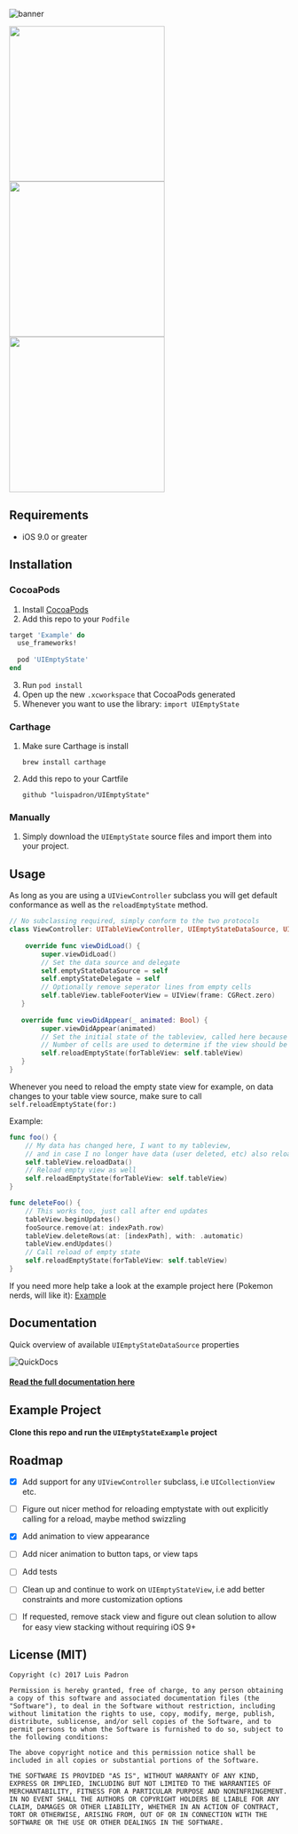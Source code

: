 ![banner](https://raw.githubusercontent.com/luispadron/UIEmptyState/master/GitHubAssets/banner.jpg)

<img src="https://raw.githubusercontent.com/luispadron/UIEmptyState/master/GitHubAssets/screen1.jpg" width="280"><img src="https://raw.githubusercontent.com/luispadron/UIEmptyState/master/GitHubAssets/screen2.jpg" width="280"><img src="https://raw.githubusercontent.com/luispadron/UIEmptyState/master/GitHubAssets/screen3.jpg" width="280">



## Requirements

- iOS 9.0 or greater


## Installation

### CocoaPods

1. Install [CocoaPods](http://cocoapods.org)
2. Add this repo to your `Podfile`

```ruby
target 'Example' do
  use_frameworks!
	
  pod 'UIEmptyState'
end
```

3. Run `pod install`
4. Open up the new `.xcworkspace` that CocoaPods generated
5. Whenever you want to use the library: `import UIEmptyState`

### Carthage

1. Make sure Carthage is install

	`brew install carthage`
2. Add this repo to your Cartfile

	`github "luispadron/UIEmptyState"`
	

### Manually

1. Simply download the `UIEmptyState` source files and import them into your project.


## Usage

As long as you are using a `UIViewController` subclass you will get default conformance as well as the `reloadEmptyState` method.

```swift
// No subclassing required, simply conform to the two protocols
class ViewController: UITableViewController, UIEmptyStateDataSource, UIEmptyStateDelegate {
    
    override func viewDidLoad() {
        super.viewDidLoad()
        // Set the data source and delegate
        self.emptyStateDataSource = self
        self.emptyStateDelegate = self
        // Optionally remove seperator lines from empty cells
        self.tableView.tableFooterView = UIView(frame: CGRect.zero)
   }
   
   override func viewDidAppear(_ animated: Bool) {
   		super.viewDidAppear(animated)
	 	// Set the initial state of the tableview, called here because cells should be done loading by now
	 	// Number of cells are used to determine if the view should be shown or not
		self.reloadEmptyState(forTableView: self.tableView)
   }
}
```

Whenever you need to reload the empty state view for example, on data changes to your table view source, make sure to call `self.reloadEmptyState(for:)`

Example: 

```swift
func foo() {
	// My data has changed here, I want to my tableview, 
	// and in case I no longer have data (user deleted, etc) also reload empty view
	self.tableView.reloadData()
	// Reload empty view as well
	self.reloadEmptyState(forTableView: self.tableView)
}

func deleteFoo() {
	// This works too, just call after end updates
	tableView.beginUpdates()
	fooSource.remove(at: indexPath.row)
	tableView.deleteRows(at: [indexPath], with: .automatic)
	tableView.endUpdates()
	// Call reload of empty state 
	self.reloadEmptyState(forTableView: self.tableView)
}
```

If you need more help take a look at the example project here (Pokemon nerds, will like it): [Example](https://github.com/luispadron/UIEmptyState/tree/master/UIEmptyStateExample)

## Documentation

Quick overview of available `UIEmptyStateDataSource` properties

![QuickDocs](https://raw.githubusercontent.com/luispadron/UIEmptyState/master/GitHubAssets/quick-docs.jpg)

#### [Read the full documentation here](http://htmlpreview.github.io/?https://github.com/luispadron/UIEmptyState/blob/master/docs/index.html)

## Example Project

#### Clone this repo and run the `UIEmptyStateExample` project

## Roadmap
- [x] Add support for any `UIViewController` subclass, i.e `UICollectionView` etc.
- [ ] Figure out nicer method for reloading emptystate with out explicitly calling for a reload, maybe method swizzling 
- [x] Add animation to view appearance
- [ ] Add nicer animation to button taps, or view taps
- [ ] Add tests
- [ ] Clean up and continue to work on `UIEmptyStateView`, i.e add better constraints and more customization options
- [ ] If requested, remove stack view and figure out clean solution to allow for easy view stacking without requiring iOS 9+


## License (MIT)

```
Copyright (c) 2017 Luis Padron

Permission is hereby granted, free of charge, to any person obtaining a copy of this software and associated documentation files (the "Software"), to deal in the Software without restriction, including without limitation the rights to use, copy, modify, merge, publish, distribute, sublicense, and/or sell copies of the Software, and to permit persons to whom the Software is furnished to do so, subject to the following conditions:

The above copyright notice and this permission notice shall be included in all copies or substantial portions of the Software.

THE SOFTWARE IS PROVIDED "AS IS", WITHOUT WARRANTY OF ANY KIND, EXPRESS OR IMPLIED, INCLUDING BUT NOT LIMITED TO THE WARRANTIES OF MERCHANTABILITY, FITNESS FOR A PARTICULAR PURPOSE AND NONINFRINGEMENT. IN NO EVENT SHALL THE AUTHORS OR COPYRIGHT HOLDERS BE LIABLE FOR ANY CLAIM, DAMAGES OR OTHER LIABILITY, WHETHER IN AN ACTION OF CONTRACT, TORT OR OTHERWISE, ARISING FROM, OUT OF OR IN CONNECTION WITH THE SOFTWARE OR THE USE OR OTHER DEALINGS IN THE SOFTWARE.
```
